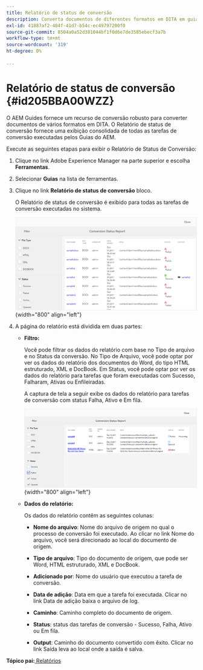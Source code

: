```yaml
---
title: Relatório de status de conversão
description: Converta documentos de diferentes formatos em DITA em guias AEM. Saiba como adicionar filtros e visualizar um relatório de status de conversão.
exl-id: 41887af2-404f-41d7-b54c-ec49797200f0
source-git-commit: 8504a0a52d381044bf1f0d6e7de3585ebecf3a7b
workflow-type: tm+mt
source-wordcount: '319'
ht-degree: 0%

---
```


# Relatório de status de conversão {#id205BBA00WZZ}

O AEM Guides fornece um recurso de conversão robusto para converter documentos de vários formatos em DITA. O Relatório de status de conversão fornece uma exibição consolidada de todas as tarefas de conversão executadas pelos Guias do AEM.

Execute as seguintes etapas para exibir o Relatório de Status de Conversão:

1. Clique no link Adobe Experience Manager na parte superior e escolha **Ferramentas**.

1. Selecionar **Guias** na lista de ferramentas.

1. Clique no link **Relatório de status de conversão** bloco.

   O Relatório de status de conversão é exibido para todas as tarefas de conversão executadas no sistema.

   ![](images/conversion-status-report.png){width="800" align="left"}

1. A página do relatório está dividida em duas partes:

   - **Filtro:**

     Você pode filtrar os dados do relatório com base no Tipo de arquivo e no Status da conversão. No Tipo de Arquivo, você pode optar por ver os dados do relatório dos documentos do Word, do tipo HTML estruturado, XML e DocBook. Em Status, você pode optar por ver os dados do relatório para tarefas que foram executadas com Sucesso, Falharam, Ativas ou Enfileiradas.

     A captura de tela a seguir exibe os dados do relatório para tarefas de conversão com status Falha, Ativo e Em fila.

     ![](images/conversion-report-failed-active-queued.png){width="800" align="left"}

   - **Dados do relatório:**

     Os dados do relatório contêm as seguintes colunas:

      - **Nome do arquivo**: Nome do arquivo de origem no qual o processo de conversão foi executado. Ao clicar no link Nome do arquivo, você será direcionado ao local do documento de origem.

      - **Tipo de arquivo**: Tipo do documento de origem, que pode ser Word, HTML estruturado, XML e DocBook.

      - **Adicionado por**: Nome do usuário que executou a tarefa de conversão.

      - **Data de adição**: Data em que a tarefa foi executada. Clicar no link Data de adição baixa o arquivo de log.

      - **Caminho**: Caminho completo do documento de origem.

      - **Status**: status das tarefas de conversão - Sucesso, Falha, Ativo ou Em fila.

      - **Output**: Caminho do documento convertido com êxito. Clicar no link Saída leva ao local onde a saída é salva.


**Tópico pai:**[ Relatórios](reports-intro.md)
